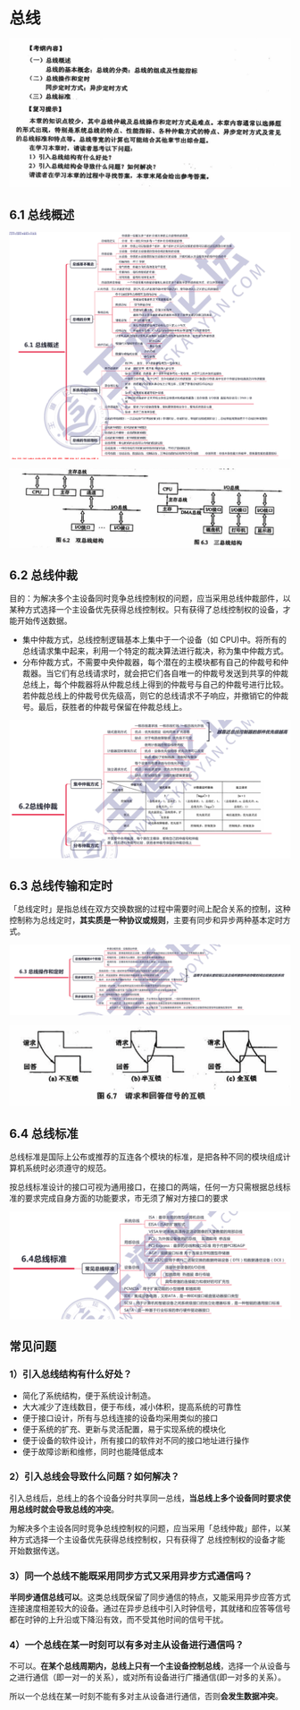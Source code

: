# 总线

<img src="./doc/6-0.png" style="zoom:50%;" />

## 6.1 总线概述

![6-1](./doc/6-1.png)

![6-5](./doc/6-5.png)

## 6.2 总线仲裁

目的：为解决多个主设备同时竞争总线控制权的问题，应当采用总线仲裁部件，以某种方式选择一个主设备优先获得总线控制权。只有获得了总线控制权的设备，才能开始传送数据。

- 集中仲裁方式，总线控制逻辑基本上集中于一个设备（如 CPU)中。将所有的总线请求集中起来，利用一个特定的裁决算法进行裁决，称为集中仲裁方式。
- 分布仲裁方式，不需要中央仲裁器，每个潜在的主模块都有自己的仲裁号和仲裁器。当它们有总线请求时，就会把它们各自唯一的仲裁号发送到共享的仲裁总线上，每个仲裁器将从仲裁总线上得到的仲裁号与自己的仲裁号进行比较。若仲裁总线上的仲裁号优先级高，则它的总线请求不子响应，并撤销它的仲裁号。最后，获胜者的仲裁号保留在仲裁总线上。

![6-2](./doc/6-2.png)

## 6.3 总线传输和定时

「总线定时」是指总线在双方交换数据的过程中需要时间上配合关系的控制，这种控制称为总线定时，**其实质是一种协议或规则**，主要有同步和异步两种基本定时方式。

![6-3](./doc/6-3.png)

<img src="./doc/6-6.png" alt="6-6" style="zoom:50%;" />

## 6.4 总线标准

总线标准是国际上公布或推荐的互连各个模块的标准，是把各种不同的模块组成计算机系统时必须遵守的规范。

按总线标准设计的接口可视为通用接口，在接口的两端，任何一方只需根据总线标准的要求完成自身方面的功能要求，市无须了解对方接口的要求

![6-4](./doc/6-4.png)

## 常见问题

### 1）引入总线结构有什么好处？

- 简化了系统结构，便于系统设计制造。
- 大大减少了连线数目，便于布线，减小体积，提高系统的可靠性
- 便于接口设计，所有与总线连接的设备均采用类似的接口
- 便于系统的扩充、更新与灵活配置，易于实现系统的模块化
- 便于设备的软件设计，所有接口的软件对不同的接口地址进行操作
- 便于故障诊断和维修，同时也能降低成本

### 2）引入总线会导致什么问题？如何解决？

引入总线后，总线上的各个设备分时共享同一总线，**当总线上多个设备同时要求使用总线时就会导致总线的冲突**。

为解决多个主设各同时竞争总线控制权的问题，应当采用「总线仲裁」部件，以某种方式选择一个主设备优先获得总线控制权，只有获得了 总线控制权的设备才能开始数据传送。

### 3）同一个总线不能既采用同步方式又采用异步方式通信吗？

**半同步通信总线可以**。这类总线既保留了同步通信的特点，又能采用异步应答方式连接速度相差较大的设备。通过在异步总线中引入时钟信号，其就绪和应答等信号都在时钟的上升沿或下降沿有效，而不受其他时间的信号干扰。

### 4）一个总线在某一时刻可以有多对主从设备进行通信吗？

不可以。**在某个总线周期内，总线上只有一个主设备控制总线**，选择一个从设备与之进行通信（即一对一的关系），或对所有设备进行广播通信(即一对多的关系）。

所以一个总线在某一时刻不能有多对主从设备进行通信，否则**会发生数据冲突**。